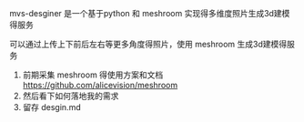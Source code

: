 mvs-desginer 是一个基于python 和 meshroom 实现得多维度照片生成3d建模得服务

可以通过上传上下前后左右等更多角度得照片，使用 meshroom  生成3d建模得服务
1. 前期采集 meshroom  得使用方案和文档 https://github.com/alicevision/meshroom
2. 然后看下如何落地我的需求
3. 留存 desgin.md 
